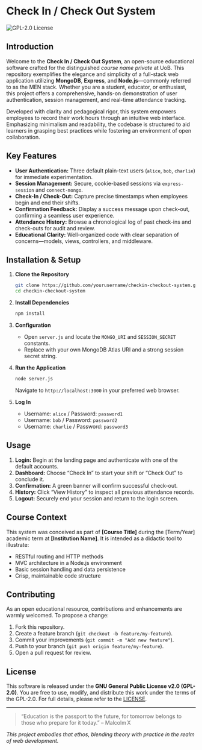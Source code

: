 # Check In / Check Out System

![GPL-2.0 License](https://img.shields.io/badge/license-GPL--2.0-blue)

## Introduction
Welcome to the **Check In / Check Out System**, an open-source educational software crafted for the distinguished *course name private* at UoB. This repository exemplifies the elegance and simplicity of a full-stack web application utilizing **MongoDB**, **Express**, and **Node.js**—commonly referred to as the MEN stack. Whether you are a student, educator, or enthusiast, this project offers a comprehensive, hands-on demonstration of user authentication, session management, and real-time attendance tracking.

Developed with clarity and pedagogical rigor, this system empowers employees to record their work hours through an intuitive web interface. Emphasizing minimalism and readability, the codebase is structured to aid learners in grasping best practices while fostering an environment of open collaboration.

## Key Features
- **User Authentication:** Three default plain-text users (`alice`, `bob`, `charlie`) for immediate experimentation.
- **Session Management:** Secure, cookie-based sessions via `express-session` and `connect-mongo`.
- **Check-In / Check-Out:** Capture precise timestamps when employees begin and end their shifts.
- **Confirmation Feedback:** Display a success message upon check-out, confirming a seamless user experience.
- **Attendance History:** Browse a chronological log of past check-ins and check-outs for audit and review.
- **Educational Clarity:** Well-organized code with clear separation of concerns—models, views, controllers, and middleware.

## Installation & Setup
1. **Clone the Repository**
   ```bash
   git clone https://github.com/yourusername/checkin-checkout-system.git
   cd checkin-checkout-system
   ```

2. **Install Dependencies**
   ```bash
   npm install
   ```

3. **Configuration**
   - Open `server.js` and locate the `MONGO_URI` and `SESSION_SECRET` constants.
   - Replace with your own MongoDB Atlas URI and a strong session secret string.

4. **Run the Application**
   ```bash
   node server.js
   ```
   Navigate to `http://localhost:3000` in your preferred web browser.

5. **Log In**
   - Username: `alice` / Password: `password1`
   - Username: `bob`   / Password: `password2`
   - Username: `charlie` / Password: `password3`

## Usage
1. **Login:** Begin at the landing page and authenticate with one of the default accounts.
2. **Dashboard:** Choose “Check In” to start your shift or “Check Out” to conclude it.
3. **Confirmation:** A green banner will confirm successful check-out.
4. **History:** Click “View History” to inspect all previous attendance records.
5. **Logout:** Securely end your session and return to the login screen.

## Course Context
This system was conceived as part of **[Course Title]** during the [Term/Year] academic term at **[Institution Name]**. It is intended as a didactic tool to illustrate:
- RESTful routing and HTTP methods
- MVC architecture in a Node.js environment
- Basic session handling and data persistence
- Crisp, maintainable code structure

## Contributing
As an open educational resource, contributions and enhancements are warmly welcomed. To propose a change:
1. Fork this repository.
2. Create a feature branch (`git checkout -b feature/my-feature`).
3. Commit your improvements (`git commit -m "Add new feature"`).
4. Push to your branch (`git push origin feature/my-feature`).
5. Open a pull request for review.

## License
This software is released under the **GNU General Public License v2.0 (GPL-2.0)**. You are free to use, modify, and distribute this work under the terms of the GPL-2.0. For full details, please refer to the [LICENSE](./LICENSE).

---

> “Education is the passport to the future, for tomorrow belongs to those who prepare for it today.” – Malcolm X

*This project embodies that ethos, blending theory with practice in the realm of web development.*

